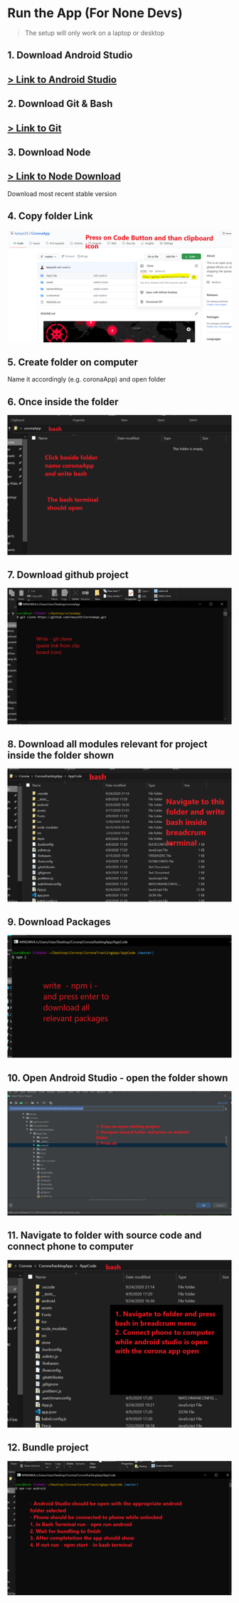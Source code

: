 # Run the App (For None Devs)
> The setup will only work on a laptop or desktop

## 1. Download Android Studio 
## [> Link to Android Studio](https://developer.android.com/studio)

## 2. Download Git & Bash 
## [> Link to Git](https://git-scm.com/downloads)

## 3. Download Node 
## [> Link to Node Download](https://nodejs.org/en/download/)
Download most recent stable version

## 4. Copy folder Link
![Download Report](/coronasetup/1.downloadlink.PNG)

## 5. Create folder on computer 
Name it accordingly (e.g. coronaApp) and open folder 

## 6. Once inside the folder 
![Copy Project](/coronasetup/2.runbash.PNG)

## 7. Download github project
![Copy Project](/coronasetup/3.downloadcode.PNG)

## 8. Download all modules relevant for project inside the folder shown
![Copy Project](/coronasetup/4.npmdownload.PNG)

## 9. Download Packages
![Copy Project](/coronasetup/5.downloadpackages.PNG)

## 10. Open Android Studio - open the folder shown
![Copy Project](/coronasetup/6.androidstudio.PNG)

## 11. Navigate to folder with source code and connect phone to computer
![Copy Project](/coronasetup/7.runapp.PNG)

## 12. Bundle project 
![Copy Project](/coronasetup/8.runonphone.PNG)
